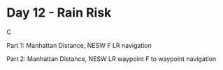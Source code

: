 # Day 12 - Rain Risk

C

Part 1: Manhattan Distance, NESW F LR navigation

Part 2: Manhattan Distance, NESW LR waypoint F to waypoint navigation
